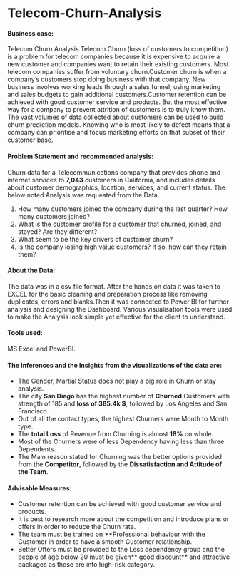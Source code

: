 # Telecom-Churn-Analysis

#### Business case: 

Telecom Churn Analysis Telecom Churn (loss of customers to competition) is a problem for telecom companies because it is expensive to acquire a new customer and companies want to retain their existing customers. Most telecom companies suffer from voluntary churn.Customer churn is when a company’s customers stop doing business with that company.  New business involves working leads through a sales funnel, using marketing and sales budgets to gain additional customers.Customer retention can be achieved with good customer service and products. But the most effective way for a company to prevent attrition of customers is to truly know them. The vast volumes of data collected about customers can be used to build churn prediction models. Knowing who is most likely to defect means that a company can prioritise and focus marketing efforts on that subset of their customer base.


#### Problem Statement and recommended analysis:

Churn data for a Telecommunications company that provides phone and internet services to **7,043** customers in California, and includes details about customer demographics, location, services, and current status. The below noted Analysis was requested from the Data.

1. How many customers joined the company during the last quarter? How many customers joined?
2. What is the customer profile for a customer that churned, joined, and stayed? Are they different?
3. What seem to be the key drivers of customer churn?
4. Is the company losing high value customers? If so, how can they retain them?


#### About the Data:

The data was in a csv file format. After the hands on data it was taken to EXCEL for the basic cleaning and preparation process like removing duplicates, errors and blanks.Then it was connected to Power BI for further analysis and designing the Dashboard. Various visualisation tools were used to make the Analysis look simple yet effective for the client to understand.

#### Tools used:
MS Excel and PowerBI.

#### The Inferences and the Insights from the visualizations of the data are:


-	The Gender, Martial Status does not play a big role in Churn or stay analysis.
-	The city **San Diego** has the highest number of **Churned** Customers with strength of 185 and **loss of 385.4k $**, followed by Los Angeles and San Francisco.
-	Out of all the contact types, the highest Churners were Month to Month type.
-	The **total Loss** of Revenue from Churning is almost **18%** on whole.
-	Most of the Churners were of less Dependency having less than three Dependents.
-	The Main reason stated for Churning was the better options provided from the **Competitor**, followed by the **Dissatisfaction and Attitude of the Team**.

#### Advisable Measures:

-	Customer retention can be achieved with good customer service and products.
-	It is best to research more about the competition and introduce plans or offers in order to reduce the Churn rate.
-	The team must be trained on **Professional behaviour with the Customer in order to have a smooth Customer relationship.
-	Better Offers must be provided to the Less dependency group and the people of age below 20 must be given** good discount** and attractive packages as those are into   high-risk category.
